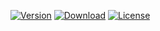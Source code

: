 [![Version](https://img.shields.io/npm/v/simple-grabber?color=blue&label=NPM&logo=npm)](https://www.npmjs.com/package/simplegrabber)
[![Download](https://img.shields.io/npm/dt/simple-grabber?color=green&label=Download&logo=NPM&logoColor=NPM)](https://www.npmjs.com/package/simplegrabber)
[![License](https://img.shields.io/npm/l/simple-grabber?label=License&logo=NPM&color=black)](https://www.npmjs.com/package/simplegrabber)